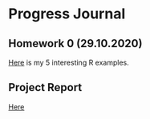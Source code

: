 # Progress Journal

## Homework 0 (29.10.2020)
[Here](files/example_homework_0.html) is my 5 interesting R examples.

## Project Report

[Here](files/revised(3).zip)
